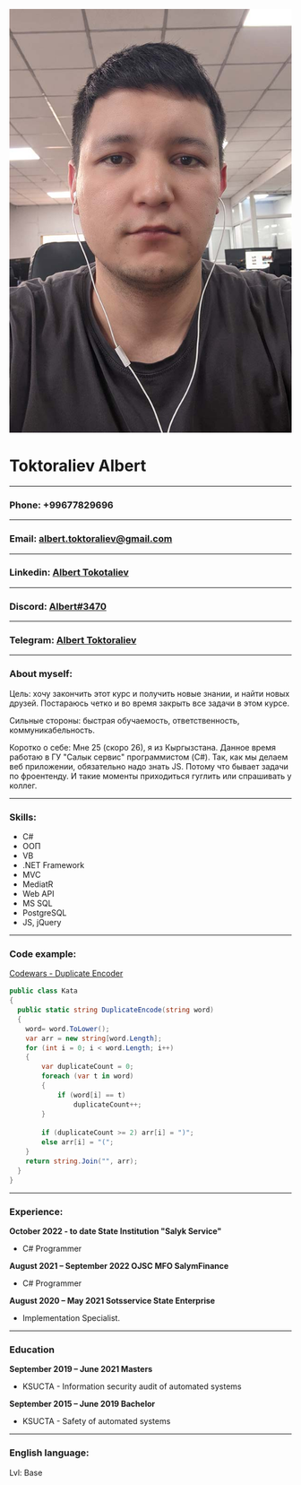 ![Image](https://github.com/albert296/rsschool-cv/blob/gh-pages/photo2.jpg)

# **Toktoraliev Albert**
---
### Phone: +99677829696
---
### Email: albert.toktoraliev@gmail.com
---
### Linkedin: [Albert Tokotaliev](https://www.linkedin.com/in/albert-toktoraliev/)
---
### Discord: [Albert#3470](https://discordapp.com/users/550743985690247168/)
---
### Telegram: [Albert Toktoraliev](https://t.me/albert296)
---
### About myself:
Цель: хочу закончить этот курс и получить новые знании, и найти новых друзей. Постараюсь четко и во время закрыть все задачи в этом курсе.

Сильные стороны: быстрая обучаемость, ответственность, коммуникабельность.

Коротко о себе: Мне 25 (скоро 26), я из Кыргызстана. Данное время работаю в ГУ "Салык сервис" программистом (C#). Так, как мы делаем веб приложении, обязательно надо знать JS. Потому что бывает задачи по фроентенду. И такие моменты приходиться гуглить или спрашивать у коллег.

---
### Skills:
* C#
* ООП
* VB
* .NET Framework
* MVC
* MediatR
* Web API
* MS SQL
* PostgreSQL
* JS, jQuery
---
### Code example:
[Codewars - Duplicate Encoder](https://www.codewars.com/kata/54b42f9314d9229fd6000d9c)

```C#
public class Kata
{
  public static string DuplicateEncode(string word)
  {
    word= word.ToLower();
    var arr = new string[word.Length];
    for (int i = 0; i < word.Length; i++)
    {
        var duplicateCount = 0;
        foreach (var t in word)
        {
            if (word[i] == t)
                duplicateCount++;
        }

        if (duplicateCount >= 2) arr[i] = ")";
        else arr[i] = "(";
    }
    return string.Join("", arr);
  }
}
```

---
### Experience:
**October 2022 - to date State Institution "Salyk Service"**
* C# Programmer

**August 2021 – September 2022 OJSC MFO SalymFinance**
* C# Programmer

**August 2020 – May 2021 Sotsservice State Enterprise**
* Implementation Specialist.
---
### Education
**September 2019 – June 2021 Masters**
* KSUCTA - Information security audit of automated systems

**September 2015 – June 2019 Bachelor**
* KSUCTA - Safety of automated systems
---
### English language:

Lvl: Base
